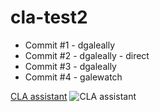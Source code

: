 # cla-test2

* Commit #1 - dgaleally
* Commit #2 - dgaleally - direct
* Commit #3 - dgaleally
* Commit #4 - galewatch


[CLA assistant](http://ec2-54-159-173-193.compute-1.amazonaws.com/dgaleally/cla-test2)
![CLA assistant](http://ec2-54-159-173-193.compute-1.amazonaws.com/readme/badge/dgaleally/cla-test2)
